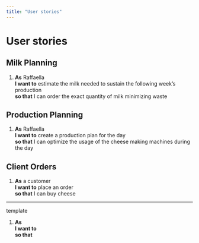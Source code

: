 ```yaml
---
title: "User stories"
---
```


# User stories

## Milk Planning
1. **As** Raffaella  
   **I want to** estimate the milk needed to sustain the following week’s production  
   **so that** I can order the exact quantity of milk minimizing waste

## Production Planning
1. **As** Raffaella  
   **I want to** create a production plan for the day  
   **so that** I can optimize the usage of the cheese making machines during the day

## Client Orders
1. **As** a customer  
   **I want to** place an order   
   **so that** I can buy cheese

---
template
1. **As**   
   **I want to**   
   **so that** 
 


